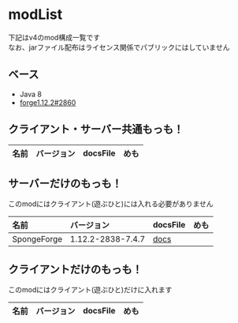 # modList

下記はv4のmod構成一覧です<br>
なお、jarファイル配布はライセンス関係でパブリックにはしていません

## ベース

- Java 8
- [forge1.12.2#2860](https://files.minecraftforge.net/net/minecraftforge/forge/index_1.12.2.html)
## クライアント・サーバー共通もっも！

|名前|バージョン|docsFile|めも|
|:---|:---|:---|:---|

## サーバーだけのもっも！

このmodにはクライアント(遊ぶひと)には入れる必要がありません

|名前|バージョン|docsFile|めも|
|:---|:---|:---|:---|
|SpongeForge|1.12.2-2838-7.4.7|[docs](/docs/mods/SpongeForge.md)| |

## クライアントだけのもっも！

このmodにはクライアント(遊ぶひと)だけに入れます

|名前|バージョン|docsFile|めも|
|:---|:---|:---|:---|
